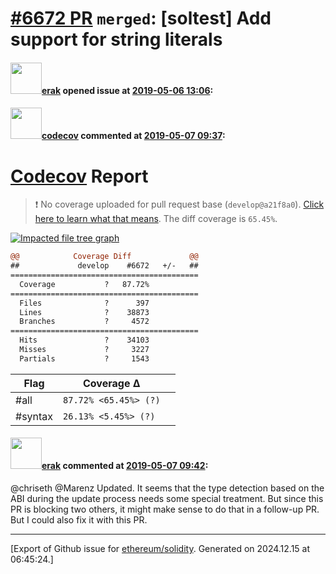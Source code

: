 # [\#6672 PR](https://github.com/ethereum/solidity/pull/6672) `merged`: [soltest] Add support for string literals

#### <img src="https://avatars.githubusercontent.com/u/20012009?u=61e903cf16bc5f3353db1d571401e2e71b6f61ed&v=4" width="50">[erak](https://github.com/erak) opened issue at [2019-05-06 13:06](https://github.com/ethereum/solidity/pull/6672):



#### <img src="https://avatars.githubusercontent.com/in/254?v=4" width="50">[codecov](https://github.com/apps/codecov) commented at [2019-05-07 09:37](https://github.com/ethereum/solidity/pull/6672#issuecomment-490009582):

# [Codecov](https://codecov.io/gh/ethereum/solidity/pull/6672?src=pr&el=h1) Report
> :exclamation: No coverage uploaded for pull request base (`develop@a21f8a0`). [Click here to learn what that means](https://docs.codecov.io/docs/error-reference#section-missing-base-commit).
> The diff coverage is `65.45%`.

[![Impacted file tree graph](https://codecov.io/gh/ethereum/solidity/pull/6672/graphs/tree.svg?width=650&token=87PGzVEwU0&height=150&src=pr)](https://codecov.io/gh/ethereum/solidity/pull/6672?src=pr&el=tree)

```diff
@@            Coverage Diff             @@
##             develop    #6672   +/-   ##
==========================================
  Coverage           ?   87.72%           
==========================================
  Files              ?      397           
  Lines              ?    38873           
  Branches           ?     4572           
==========================================
  Hits               ?    34103           
  Misses             ?     3227           
  Partials           ?     1543
```

| Flag | Coverage Δ | |
|---|---|---|
| #all | `87.72% <65.45%> (?)` | |
| #syntax | `26.13% <5.45%> (?)` | |

#### <img src="https://avatars.githubusercontent.com/u/20012009?u=61e903cf16bc5f3353db1d571401e2e71b6f61ed&v=4" width="50">[erak](https://github.com/erak) commented at [2019-05-07 09:42](https://github.com/ethereum/solidity/pull/6672#issuecomment-490011227):

@chriseth @Marenz Updated. It seems that the type detection based on the ABI during the update process needs some special treatment. But since this PR is blocking two others, it might make sense to do that in a follow-up PR. But I could also fix it with this PR.


-------------------------------------------------------------------------------



[Export of Github issue for [ethereum/solidity](https://github.com/ethereum/solidity). Generated on 2024.12.15 at 06:45:24.]

